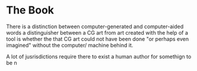 # The Book

There is a distinction between computer-generated and computer-aided words
a distinguisher between a CG art from art created with the help of a tool is whether
the that CG art could not have been done "or perhaps even imagined" without the computer/ machine behind it.

A lot of jusrisdictions require there to exist a human author for somethign to be n
